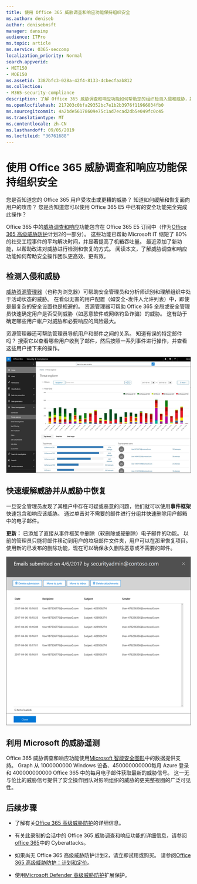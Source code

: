 ```yaml
---
title: 使用 Office 365 威胁调查和响应功能保持组织安全
ms.author: deniseb
author: denisebmsft
manager: dansimp
audience: ITPro
ms.topic: article
ms.service: O365-seccomp
localization_priority: Normal
search.appverid:
- MET150
- MOE150
ms.assetid: 3387bfc3-028a-42f4-8133-4cbecfaab812
ms.collection:
- M365-security-compliance
description: 了解 Office 365 威胁调查和响应功能如何帮助您的组织检测入侵和威胁，并快速缓解和恢复威胁。
ms.openlocfilehash: 217203c0bfa29352bc7e1b2b3976f11966034fb0
ms.sourcegitcommit: 4a2bde56178609e75c1ad7ecad2db5e049fc0c45
ms.translationtype: MT
ms.contentlocale: zh-CN
ms.lasthandoff: 09/05/2019
ms.locfileid: "36761688"
---
```

# <a name="keep-your-organization-safe-with-office-365-threat-investigation-and-response-capabilities"></a>使用 Office 365 威胁调查和响应功能保持组织安全

您是否知道您的 Office 365 用户受攻击或更糟的威胁？ 知道如何缓解和恢复面向用户的攻击？ 您是否知道您可以使用 Office 365 E5 中已有的安全功能完全完成此操作？ 
  
Office 365 中的[威胁调查和响应](office-365-ti.md)功能包含在 Office 365 E5 订阅中（作为[Office 365 高级威胁防护](office-365-atp.md)计划2的一部分）。 这些功能已帮助 Microsoft IT 缩短了 80% 的社交工程事件的平均解决时间，并显著提高了机箱吞吐量。 最近添加了新功能，以帮助改进对威胁进行检测和恢复的方式。 阅读本文，了解威胁调查和响应功能如何帮助安全操作团队更高效、更有效。
  
## <a name="detect-intrusions-and-threats"></a>检测入侵和威胁

[威胁资源管理器](threat-explorer.md)（也称为浏览器）可帮助安全管理员和分析师识别和理解组织中处于活动状态的威胁。 在看似无害的用户配置（如安全-发件人允许列表）中，即使是最复杂的安全设置也是规避的。 资源管理器可帮助 Office 365 全局或安全管理员快速确定用户是否受到威胁（如恶意软件或网络钓鱼诈骗）的威胁。 这有助于确定哪些用户帐户对威胁和必要响应的风险最大。 
  
资源管理器还可帮助管理员导航用户和邮件之间的关系。 知道有误的特定邮件吗？ 搜索它以查看哪些用户收到了邮件，然后按照一系列事件进行操作，并查看这些用户接下来的操作。

![Office 365 中的威胁资源管理器的屏幕截图，由恶意软件系列进行颜色编码](media/591338dd-252a-437d-b5f2-87aa42e74b0c.png)
  
## <a name="quickly-mitigate-and-recover-from-threats"></a>快速缓解威胁并从威胁中恢复

一旦安全管理员发现了其租户中存在可疑或恶意的问题，他们就可以使用**事件框架**快速包含和响应该威胁。 通过单击对不需要的邮件进行分组并快速删除用户邮箱中的电子邮件。 
  
 **更新：** 已添加了直接从事件框架中删除（软删除或硬删除）电子邮件的功能。 以前的管理员只能将邮件移动到用户的垃圾邮件文件夹，用户可以在那里恢复项目。 使用新的已发布的删除功能，现在可以确保永久删除恶意或不需要的邮件。 
    
![事件修正的电子邮件列表的屏幕截图](media/9d8452d3-d8d2-4b26-81f9-76396e08dd17.png)
  
## <a name="leverage-the-threat-telemetry-of-microsoft"></a>利用 Microsoft 的威胁遥测

Office 365 威胁调查和响应功能使用[Microsoft 智能安全图形](https://go.microsoft.com/fwlink/?linkid=2036223)中的数据提供支持。 Graph 从 1000000000 Windows 设备、450000000000每月 Azure 登录和 400000000000 Office 365 中的每月电子邮件获取最新的威胁信号。 这一无与伦比的威胁信号提供了安全操作团队对影响组织的威胁的更完整视图的广泛可见性。 
  
## <a name="next-steps"></a>后续步骤

- 了解有关[Office 365 高级威胁防护](office-365-atp.md)的详细信息。

- 有关此录制的会话中的 Office 365 威胁调查和响应功能的详细信息，请参阅[office 365](https://myignite.microsoft.com/videos/53723)中的 Cyberattacks。

- 如果尚无 Office 365 高级威胁防护计划2，请立即试用或购买。 请参阅[Office 365 高级威胁防护：计划和定价](https://products.office.com/exchange/advance-threat-protection#pmg-allup-content)。
    
- 使用[Microsoft Defender 高级威胁防护](https://docs.microsoft.com/windows/security/threat-protection/microsoft-defender-atp/microsoft-defender-advanced-threat-protection)扩展保护。